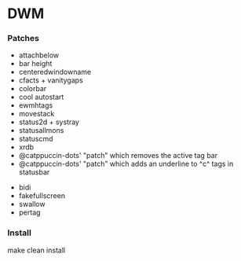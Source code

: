 # DWM

### Patches

- attachbelow
- bar height
- centeredwindowname
- cfacts + vanitygaps
- colorbar
- cool autostart
- ewmhtags
- movestack
- status2d + systray
- statusallmons
- statuscmd
- xrdb
- @catppuccin-dots' "patch" which removes the active tag bar
- @catppuccin-dots' "patch" which adds an underline to ^c^ tags in statusbar
+ bidi
+ fakefullscreen
+ swallow
+ pertag

### Install

make clean install
